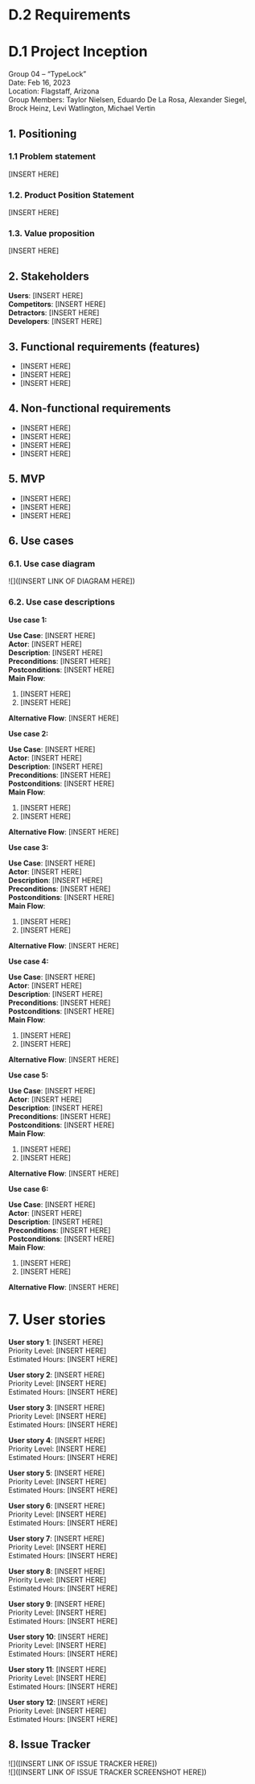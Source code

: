 
# D.2 Requirements

# D.1 Project Inception

Group 04 – “TypeLock”\
Date: Feb 16, 2023\
Location: Flagstaff, Arizona\
Group Members: Taylor Nielsen, Eduardo De La Rosa, Alexander Siegel, Brock Heinz, Levi Watlington, Michael Vertin

## 1. Positioning

### 1.1 Problem statement

[INSERT HERE]

### 1.2. Product Position Statement

[INSERT HERE]

### 1.3. Value proposition

[INSERT HERE]

## 2. Stakeholders

**Users**: [INSERT HERE]\
**Competitors**: [INSERT HERE]\
**Detractors**: [INSERT HERE]\
**Developers**: [INSERT HERE]

## 3. Functional requirements (features)

- [INSERT HERE]
- [INSERT HERE]
- [INSERT HERE]

## 4. Non-functional requirements

- [INSERT HERE]
- [INSERT HERE]
- [INSERT HERE]
- [INSERT HERE]

## 5. MVP

- [INSERT HERE]
- [INSERT HERE]
- [INSERT HERE]

## 6. Use cases

### 6.1. Use case diagram

![]([INSERT LINK OF DIAGRAM HERE])

### 6.2. Use case descriptions

**Use case 1:**

**Use Case**: [INSERT HERE]\
**Actor**: [INSERT HERE]\
**Description**: [INSERT HERE]\
**Preconditions**: [INSERT HERE]\
**Postconditions**: [INSERT HERE]\
**Main Flow**:

1. [INSERT HERE]
2. [INSERT HERE]

**Alternative Flow**: [INSERT HERE]

**Use case 2:**

**Use Case**: [INSERT HERE]\
**Actor**: [INSERT HERE]\
**Description**: [INSERT HERE]\
**Preconditions**: [INSERT HERE]\
**Postconditions**: [INSERT HERE]\
**Main Flow**:

1. [INSERT HERE]
2. [INSERT HERE]

**Alternative Flow**: [INSERT HERE]

**Use case 3:**

**Use Case**: [INSERT HERE]\
**Actor**: [INSERT HERE]\
**Description**: [INSERT HERE]\
**Preconditions**: [INSERT HERE]\
**Postconditions**: [INSERT HERE]\
**Main Flow**:

1. [INSERT HERE]
2. [INSERT HERE]

**Alternative Flow**: [INSERT HERE]

**Use case 4:**

**Use Case**: [INSERT HERE]\
**Actor**: [INSERT HERE]\
**Description**: [INSERT HERE]\
**Preconditions**: [INSERT HERE]\
**Postconditions**: [INSERT HERE]\
**Main Flow**:

1. [INSERT HERE]
2. [INSERT HERE]

**Alternative Flow**: [INSERT HERE]

**Use case 5:**

**Use Case**: [INSERT HERE]\
**Actor**: [INSERT HERE]\
**Description**: [INSERT HERE]\
**Preconditions**: [INSERT HERE]\
**Postconditions**: [INSERT HERE]\
**Main Flow**:

1. [INSERT HERE]
2. [INSERT HERE]

**Alternative Flow**: [INSERT HERE]

**Use case 6:**

**Use Case**: [INSERT HERE]\
**Actor**: [INSERT HERE]\
**Description**: [INSERT HERE]\
**Preconditions**: [INSERT HERE]\
**Postconditions**: [INSERT HERE]\
**Main Flow**:

1. [INSERT HERE]
2. [INSERT HERE]

**Alternative Flow**: [INSERT HERE]

# 7. User stories

**User story 1**: [INSERT HERE]\
Priority Level: [INSERT HERE]\
Estimated Hours: [INSERT HERE]

**User story 2**: [INSERT HERE]\
Priority Level: [INSERT HERE]\
Estimated Hours: [INSERT HERE]

**User story 3**: [INSERT HERE]\
Priority Level: [INSERT HERE]\
Estimated Hours: [INSERT HERE]

**User story 4**: [INSERT HERE]\
Priority Level: [INSERT HERE]\
Estimated Hours: [INSERT HERE]

**User story 5**: [INSERT HERE]\
Priority Level: [INSERT HERE]\
Estimated Hours: [INSERT HERE]

**User story 6**: [INSERT HERE]\
Priority Level: [INSERT HERE]\
Estimated Hours: [INSERT HERE]

**User story 7**: [INSERT HERE]\
Priority Level: [INSERT HERE]\
Estimated Hours: [INSERT HERE]

**User story 8**: [INSERT HERE]\
Priority Level: [INSERT HERE]\
Estimated Hours: [INSERT HERE]

**User story 9**: [INSERT HERE]\
Priority Level: [INSERT HERE]\
Estimated Hours: [INSERT HERE]

**User story 10**: [INSERT HERE]\
Priority Level: [INSERT HERE]\
Estimated Hours: [INSERT HERE]

**User story 11**: [INSERT HERE]\
Priority Level: [INSERT HERE]\
Estimated Hours: [INSERT HERE]

**User story 12**: [INSERT HERE]\
Priority Level: [INSERT HERE]\
Estimated Hours: [INSERT HERE]

## 8. Issue Tracker

![]([INSERT LINK OF ISSUE TRACKER HERE])\
![]([INSERT LINK OF ISSUE TRACKER SCREENSHOT HERE])
